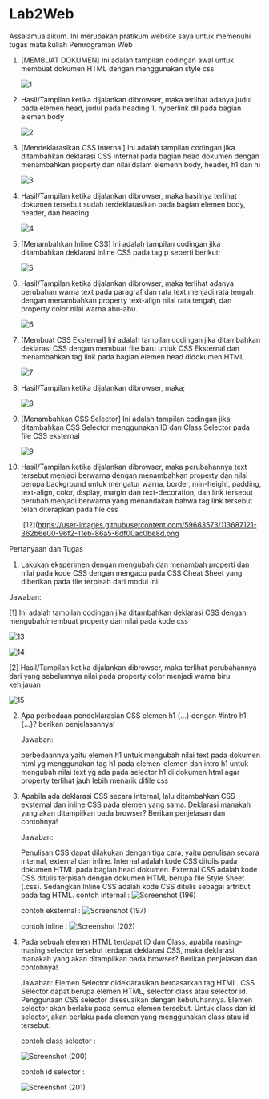 # Lab2Web
Assalamualaikum. Ini merupakan pratikum website saya untuk memenuhi tugas mata kuliah Pemrograman Web

1. [MEMBUAT DOKUMEN] Ini adalah tampilan codingan awal untuk membuat dokumen HTML dengan menggunakan style css

    ![1](https://user-images.githubusercontent.com/59683573/113685444-77228300-96f0-11eb-84c4-22922495f12b.png)

2. Hasil/Tampilan ketika dijalankan dibrowser, maka terlihat adanya judul pada elemen head, judul pada heading 1, hyperlink dll pada bagian elemen body

    ![2](https://user-images.githubusercontent.com/59683573/113685727-be107880-96f0-11eb-91ba-233245e3dff8.png)

3. [Mendeklarasikan CSS Internal] Ini adalah tampilan codingan jika ditambahkan deklarasi CSS internal pada bagian head dokumen dengan menambahkan property dan nilai dalam          elemenn body, header, h1 dan hi

   ![3](https://user-images.githubusercontent.com/59683573/113685993-ffa12380-96f0-11eb-994a-413ba37c9e2e.png)

4. Hasil/Tampilan ketika dijalankan dibrowser, maka hasilnya terlihat dokumen tersebut sudah terdeklarasikan pada bagian elemen body, header, dan heading

   ![4](https://user-images.githubusercontent.com/59683573/113686042-0def3f80-96f1-11eb-9d0f-a1a0ad2876a5.png)

5. [Menambahkan Inline CSS] Ini adalah tampilan codingan jika ditambahkan deklarasi inline CSS pada tag p seperti berikut;

   ![5](https://user-images.githubusercontent.com/59683573/113686204-35460c80-96f1-11eb-94b8-d299e38506d9.png)

6. Hasil/Tampilan ketika dijalankan dibrowser, maka terlihat adanya perubahan warna text pada paragraf dan rata text menjadi rata tengah dengan menambahkan property text-align      nilai rata tengah, dan property color nilai warna abu-abu.

   ![6](https://user-images.githubusercontent.com/59683573/113686336-5a3a7f80-96f1-11eb-870a-5ef60a5259a0.png)

7. [Membuat CSS Eksternal] Ini adalah tampilan codingan jika ditambahkan deklarasi CSS dengan membuat file baru untuk CSS Eksternal dan menambahkan tag link pada bagian elemen      head didokumen HTML

   ![7](https://user-images.githubusercontent.com/59683573/113686536-8eae3b80-96f1-11eb-8e26-5dd48bdfd3be.png)

8. Hasil/Tampilan ketika dijalankan dibrowser, maka;

   ![8](https://user-images.githubusercontent.com/59683573/113686607-a259a200-96f1-11eb-83b1-164d77200b16.png)

9. [Menambahkan CSS Selector] Ini adalah tampilan codingan jika ditambahkan CSS Selector menggunakan ID dan Class Selector pada file CSS eksternal

   ![9](https://user-images.githubusercontent.com/59683573/113686726-c5845180-96f1-11eb-8119-09b602f2970d.png)

10. Hasil/Tampilan ketika dijalankan dibrowser, maka perubahannya text tersebut menjadi berwarna dengan menambahkan property dan nilai berupa background untuk mengatur warna,       border, min-height, padding, text-align, color, display, margin dan text-decoration, dan link tersebut berubah menjadi berwarna yang menandakan bahwa tag link tersebut telah     diterapkan pada file css  

    ![12](https://user-images.githubusercontent.com/59683573/113687121-362b6e00-96f2-11eb-86a5-6df00ac0be8d.png

   

   

Pertanyaan dan Tugas
1. Lakukan eksperimen dengan mengubah dan menambah properti dan nilai pada kode CSS dengan mengacu pada CSS Cheat Sheet yang diberikan pada file terpisah dari modul ini.

Jawaban:

[1] Ini adalah tampilan codingan jika ditambahkan deklarasi CSS dengan mengubah/membuat property dan nilai pada kode css

   ![13](https://user-images.githubusercontent.com/59683573/113704690-ad6afd00-9706-11eb-821a-2152f04b1e36.png)

   ![14](https://user-images.githubusercontent.com/59683573/113704720-b9ef5580-9706-11eb-8aa0-977ba3ba98aa.png)

[2] Hasil/Tampilan ketika dijalankan dibrowser, maka terlihat perubahannya dari yang sebelumnya nilai pada property color menjadi warna biru kehijauan

   ![15](https://user-images.githubusercontent.com/59683573/113704835-de4b3200-9706-11eb-83fd-44729d271b45.png)


2. Apa perbedaan pendeklarasian CSS elemen h1 {...} dengan #intro h1 {...}? berikan penjelasannya!

   Jawaban:

   perbedaannya yaitu elemen h1 untuk mengubah nilai text pada dokumen html yg menggunakan tag h1 pada elemen-elemen dan intro h1 untuk mengubah nilai text yg ada pada selector    h1 di dokumen html agar property terlihat jauh lebih menarik difile css



3. Apabila ada deklarasi CSS secara internal, lalu ditambahkan CSS eksternal dan inline CSS pada elemen yang sama. Deklarasi manakah yang akan ditampilkan pada browser? Berikan    penjelasan dan contohnya!

   Jawaban:
   
   Penulisan CSS dapat dilakukan dengan tiga cara, yaitu penulisan secara internal, external dan inline.
   Internal adalah kode CSS ditulis pada dokumen HTML pada bagian head dokumen. External CSS
   adalah kode CSS ditulis terpisah dengan dokumen HTML berupa file Style Sheet (.css). Sedangkan
   Inline CSS adalah kode CSS ditulis sebagai artribut pada tag HTML.
   contoh internal :
    ![Screenshot (196)](https://user-images.githubusercontent.com/59683573/113880061-57b95200-97e5-11eb-8d90-0455d30baa61.png)


   
   contoh eksternal :
   ![Screenshot (197)](https://user-images.githubusercontent.com/59683573/113879696-fabd9c00-97e4-11eb-91eb-8503e88b27c8.png)

   
   contoh inline :
   ![Screenshot (202)](https://user-images.githubusercontent.com/59683573/113879529-ce098480-97e4-11eb-9efd-44aa765eeb30.png)




4. Pada sebuah elemen HTML terdapat ID dan Class, apabila masing-masing selector tersebut
   terdapat deklarasi CSS, maka deklarasi manakah yang akan ditampilkan pada browser?
   Berikan penjelasan dan contohnya!

   Jawaban:
   Elemen Selector dideklarasikan berdasarkan tag HTML. 
   CSS Selector dapat berupa elemen HTML, selector class atau selector id. Penggunaan CSS selector
   disesuaikan dengan kebutuhannya. Elemen selector akan berlaku pada semua elemen tersebut.
   Untuk class dan id selector, akan berlaku pada elemen yang menggunakan class atau id tersebut.
   
   contoh class selector :
   
   ![Screenshot (200)](https://user-images.githubusercontent.com/59683573/113879611-e24d8180-97e4-11eb-946e-7ffd323eaacf.png)

   
   contoh id selector :
   
   ![Screenshot (201)](https://user-images.githubusercontent.com/59683573/113879628-e8dbf900-97e4-11eb-9c65-1d92628a8c50.png)

   
